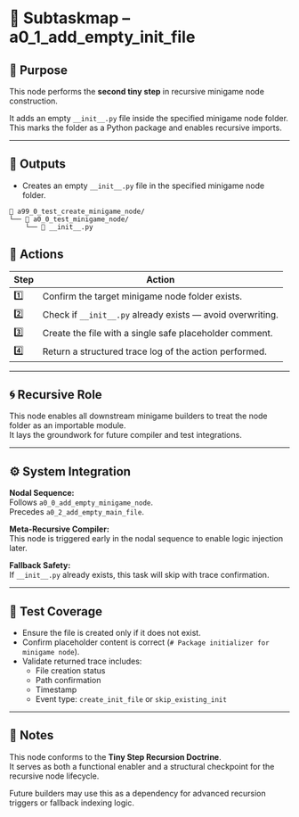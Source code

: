 <!-- Save to: a15_0_the_compiler_that_built_itself\a0_1_add_empty_init_file\subtaskmap.md -->

# 🔹 Subtaskmap – a0_1_add_empty_init_file

## 🧩 Purpose

This node performs the **second tiny step** in recursive minigame node construction.

It adds an empty `__init__.py` file inside the specified minigame node folder.  
This marks the folder as a Python package and enables recursive imports.

---

## 📂 Outputs

- Creates an empty `__init__.py` file in the specified minigame node folder.

```plaintext
📁 a99_0_test_create_minigame_node/
└── 📁 a0_0_test_minigame_node/
    └── 📄 __init__.py
```

## 🔧 Actions

| **Step** | **Action** |
|----------|------------|
| 1️⃣ | Confirm the target minigame node folder exists. |
| 2️⃣ | Check if `__init__.py` already exists — avoid overwriting. |
| 3️⃣ | Create the file with a single safe placeholder comment. |
| 4️⃣ | Return a structured trace log of the action performed. |

---

## 🌀 Recursive Role

This node enables all downstream minigame builders to treat the node folder as an importable module.  
It lays the groundwork for future compiler and test integrations.

---

## ⚙️ System Integration

**Nodal Sequence:**  
Follows `a0_0_add_empty_minigame_node`.  
Precedes `a0_2_add_empty_main_file`.

**Meta-Recursive Compiler:**  
This node is triggered early in the nodal sequence to enable logic injection later.

**Fallback Safety:**  
If `__init__.py` already exists, this task will skip with trace confirmation.

---

## 🧪 Test Coverage

- Ensure the file is created only if it does not exist.  
- Confirm placeholder content is correct (`# Package initializer for minigame node`).  
- Validate returned trace includes:
  - File creation status  
  - Path confirmation  
  - Timestamp  
  - Event type: `create_init_file` or `skip_existing_init`

---

## 🔖 Notes

This node conforms to the **Tiny Step Recursion Doctrine**.  
It serves as both a functional enabler and a structural checkpoint for the recursive node lifecycle.

Future builders may use this as a dependency for advanced recursion triggers or fallback indexing logic.
